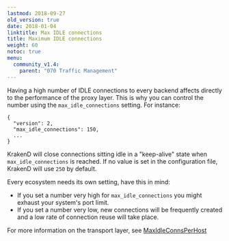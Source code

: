 ```yaml
---
lastmod: 2018-09-27
old_version: true
date: 2018-01-04
linktitle: Max IDLE connections
title: Maximum IDLE connections
weight: 60
notoc: true
menu:
  community_v1.4:
    parent: "070 Traffic Management"
---
```


Having a high number of IDLE connections to every backend affects directly to the performance of the proxy layer. This is why you can control the number using the `max_idle_connections` setting. For instance:

	{
	  "version": 2,
	  "max_idle_connections": 150,
	  ...
	}

KrakenD will close connections sitting idle in a "keep-alive" state when `max_idle_connections` is reached. If no value is set in the configuration file, KrakenD will use `250` by default.

Every ecosystem needs its own setting, have this in mind:

- If you set a number very high for `max_idle_connections` you might exhaust your system's port limit.
- If you set a number very low, new connections will be frequently created and a low rate of connection reuse will take place.


For more information on the transport layer, see [MaxIdleConnsPerHost](https://golang.org/pkg/net/http/#Transport)
